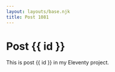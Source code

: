 ```yaml
---
layout: layouts/base.njk
title: Post 1081
---
```


# Post {{ id }}

This is post {{ id }} in my Eleventy project.

